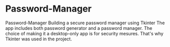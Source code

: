 # Password-Manager
Password-Manager 
Building a secure password manager using Tkinter The app includes both password generator and a password manager.
The choice of making it a desktop-only app is for security mesures. That's why Tkinter was used in the project.
